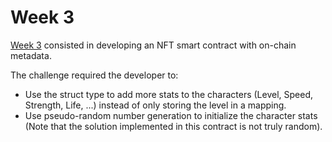 # Week 3

[Week 3](https://docs.alchemy.com/docs/how-to-make-nfts-with-on-chain-metadata-hardhat-and-javascript) consisted in developing an NFT smart contract with on-chain metadata.

The challenge required the developer to:

- Use the struct type to add more stats to the characters (Level, Speed, Strength, Life, ...) instead of only storing the level in a mapping.
- Use pseudo-random number generation to initialize the character stats (Note that the solution implemented in this contract is not truly random).
